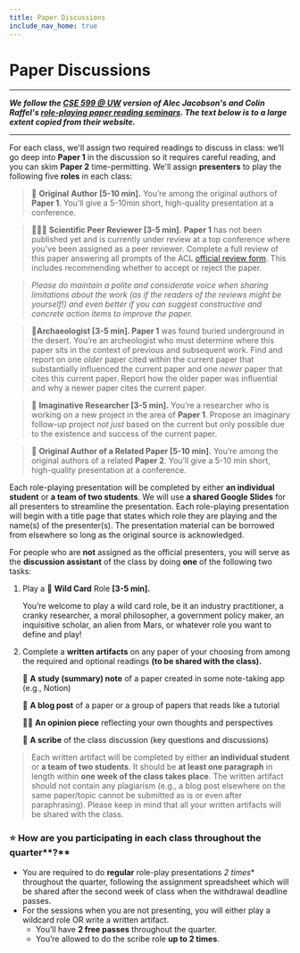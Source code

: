 ```yaml
---
title: Paper Discussions
include_nav_home: true
---
```



# Paper Discussions

---
___We follow the [CSE 599 @ UW](https://cse599d1wi23.notion.site/cse599d1wi23/CSE-599-D1-Winter-2023-fe73cb56c11b45efb34e94c090480791#948c133be7d845c6b8720e85279ecd60) version of Alec Jacobson's and Colin Raffel's [role-playing paper reading seminars](https://colinraffel.com/blog/role-playing-seminar.html). The text below is to a large extent copied from their website.___


---

For each class, we'll assign two required readings to discuss in class: we’ll go deep into **Paper 1** in the discussion so it requires careful reading, and you can skim **Paper 2** time-permitting. We'll assign **presenters** to play the following five **roles** in each class:

> **🌻** **Original** **Author [5-10 min].** You’re among the original authors of **Paper 1**. You’ll give a 5-10min short, high-quality presentation at a conference.

> **👩🏽‍🔬** **Scientific Peer Reviewer [3-5 min].** **Paper 1** has not been published yet and is currently under review at a top conference where you’ve been assigned as a peer reviewer. Complete a full review of this paper answering all prompts of the ACL [official review form](https://2023.aclweb.org/blog/review-acl23/). This includes recommending whether to accept or reject the paper.

> _Please do maintain a polite and considerate voice when sharing limitations about the work (as if the readers of the reviews might be yourself!) and even better if you can suggest constructive and concrete action items to improve the paper._

> **🏺Archaeologist [3-5 min]. Paper 1** was found buried underground in the desert. You’re an archeologist who must determine where this paper sits in the context of previous and subsequent work. Find and report on one *older* paper cited within the current paper that substantially influenced the current paper and one *newer* paper that cites this current paper. Report how the older paper was influential and why a newer paper cites the current paper.

> **🍜** **Imaginative Researcher [3-5 min].** You’re a researcher who is working on a new project in the area of **Paper 1**. Propose an imaginary follow-up project *not just* based on the current but only possible due to the existence and success of the current paper.

> 🦦 **Original Author of a Related Paper [5-10 min].** You’re among the original authors of a related **Paper 2**. You’ll give a 5-10 min short, high-quality presentation at a conference.

Each role-playing presentation will be completed by either **an individual student** or **a team of two students**. We will use **a shared Google Slides** for all presenters to streamline the presentation. Each role-playing presentation will begin with a title page that states which role they are playing and the name(s) of the presenter(s). The presentation material can be borrowed from elsewhere so long as the original source is acknowledged.

For people who are **not** assigned as the official presenters, you will serve as the **discussion assistant** of the class by doing **one** of the following two tasks:

1. Play a 🦄 **Wild Card** Role **[3-5 min].**
    
    You’re welcome to play a wild card role, be it an industry practitioner, a cranky researcher, a moral philosopher, a government policy maker, an inquisitive scholar, an alien from Mars, or whatever role you want to define and play!  
    
2. Complete a **written artifacts** on any paper of your choosing from among the required and optional readings **(to be shared with the class).**
    
    📝 **A study (summary) note** of a paper created in some note-taking app (e.g., Notion) 
    
    📑 **A blog post** of a paper or a group of papers that reads like a tutorial
    
    🙋‍♀️ **An opinion piece** reflecting your own thoughts and perspectives
    
    📕 **A scribe** of the class discussion (key questions and discussions)
    

> Each written artifact will be completed by either **an individual student** or **a team of two students**. It should be **at least one paragraph** in length within **one week of the class takes place**. The written artifact should not contain any plagiarism (e.g., a blog post elsewhere on the same paper/topic cannot be submitted as is or even after paraphrasing). Please keep in mind that all your written artifacts will be shared with the class.


### ⭐️ How are you participating in each class throughout the quarter**?**

- You are required to do **regular** role-play presentations *2 times** throughout the quarter, following the assignment spreadsheet which will be shared after the second week of class when the withdrawal deadline passes.
- For the sessions when you are not presenting, you will either play a wildcard role OR write a written artifact.
    - You’ll have **2 free passes** throughout the quarter.
    - You’re allowed to do the scribe role **up to 2 times**.